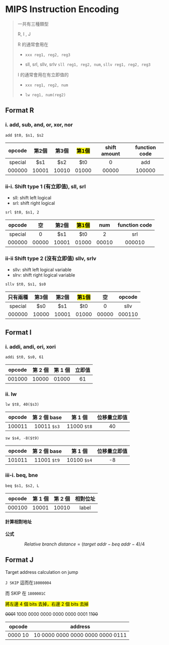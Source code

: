 # MIPS Instruction Encoding

> 一共有三種類型
> 
> R, I , J
> 
> R 的通常會用在 
> 
> + `xxx reg1, reg2, reg3` 
> 
> + sll, srl, sllv, srlv `sll reg1, reg2, num`, `sllv reg1, reg2, reg3`
> 
> I 的通常會用在有立即值的
> 
> + `xxx reg1, reg2, num`
> 
> + `lw reg1, num(reg2)`

## Format R

### i. add, sub, and, or, xor, nor

`add $t0, $s1, $s2`

| opcode | 第2個   | 第3個   | <mark>第1個</mark> | shift amount | function code |
|:-------:|:-----:|:-----:|:----------------:|:-----:|:------:|
| special | \$s1 | \$s2          | \$t0 | 0   |add|
| 000000  | 10001 | 10010 | 01000            | 00000 | 100000 |

### ii-i. Shift type 1 (有立即值), sll, srl

+ sll: shift left logical
+ srl: shift right logical

`srl $t0, $s1, 2`

| opcode | 空     | 第2個   | <mark>第1個</mark> | num   | function code |
|:-------:|:-----:|:-----:|:----------------:|:-----:|:------:|
| special | 0     | \$s1            | \$t0 | 2   |srl|
| 000000  | 00000 | 10001 | 01000            | 00010 | 000010 |

### ii-ii Shift type 2 (沒有立即值) sllv, srlv

+ sllv: shift left logical variable
+ slrv: shift right logical variable

`sllv $t0, $s1, $s0`

| 只有兩種    | 第3個   | 第2個   | <mark>**第1個**</mark> | 空     | opcode |
|:-------:|:-----:|:-----:|:--------------------:|:-----:|:------:|
| special | \$s0 | \$s1             | \$t0 | 0  |sllv|
| 000000  | 10000 | 10001 | 01000                | 00000 | 000110 |

## Format I

### i. addi, andi, ori, xori

`addi $t0, $s0, 61`

| opcode | 第 2 個 | 第 1 個 | 立即值 |
|:------:|:-----:|:-----:|:---:|
| 001000 | 10000 | 01000 | 61  |

### ii. lw

`lw $t8, 40($s3)`

| opcode | 第 2 個 base |   第 1 個   | 位移量立即值 |
| :----: | :----------: | :---------: | :----------: |
| 100011 | 10011 `$s3`  | 11000 `$t8` |      40      |

`sw $s4, -8($t9)`

| opcode | 第 2 個 base |   第 1 個   | 位移量立即值 |
| :----: | :----------: | :---------: | :----------: |
| 101011 | 11001 `$t9`  | 10100 `$s4` |      -8      |

### iii-i. beq, bne

`beq $s1, $s2, L`

| opcode | 第 1 個 | 第 2 個 | 相對位址  |
|:------:|:-----:|:-----:|:-----:|
| 000100 | 10001 | 10010 | label |

#### 計算相對地址

**公式**

$$
Relative\ branch\ distance = (target\ addr - beq\ addr-4)/4
$$

## Format J

Target address calculation on jump

`J SKIP` 這而在`18000004` 

而 SKIP 在 `1800001C`

<mark>將左邊 4 個 bits 去掉，右邊 2 個 bits 去掉</mark>

~~0001~~ 1000 0000 0000 0000 0000 0001 11~~00~~

| opcode  | address                          |
|:-------:|:--------------------------------:|
| 0000 10 | 10 0000 0000 0000 0000 0000 0111 |

